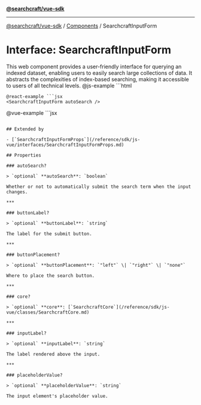 [**@searchcraft/vue-sdk**](/reference/sdk/js-vue/README.md)

***

[@searchcraft/vue-sdk](/reference/sdk/js-vue/globals.md) / [Components](/reference/sdk/js-vue/namespaces/Components/README.md) / SearchcraftInputForm

# Interface: SearchcraftInputForm

This web component provides a user-friendly interface for querying an indexed dataset, enabling users to easily search large collections of data.
It abstracts the complexities of index-based searching, making it accessible to users of all technical levels.
@js-example ```html
<searchcraft-input-form auto-search />
```
@react-example ```jsx
<SearchcraftInputForm autoSearch />
```
@vue-example ```jsx
<SearchcraftInputForm autoSearch />
```

## Extended by

- [`SearchcraftInputFormProps`](/reference/sdk/js-vue/interfaces/SearchcraftInputFormProps.md)

## Properties

### autoSearch?

> `optional` **autoSearch**: `boolean`

Whether or not to automatically submit the search term when the input changes.

***

### buttonLabel?

> `optional` **buttonLabel**: `string`

The label for the submit button.

***

### buttonPlacement?

> `optional` **buttonPlacement**: `"left"` \| `"right"` \| `"none"`

Where to place the search button.

***

### core?

> `optional` **core**: [`SearchcraftCore`](/reference/sdk/js-vue/classes/SearchcraftCore.md)

***

### inputLabel?

> `optional` **inputLabel**: `string`

The label rendered above the input.

***

### placeholderValue?

> `optional` **placeholderValue**: `string`

The input element's placeholder value.
